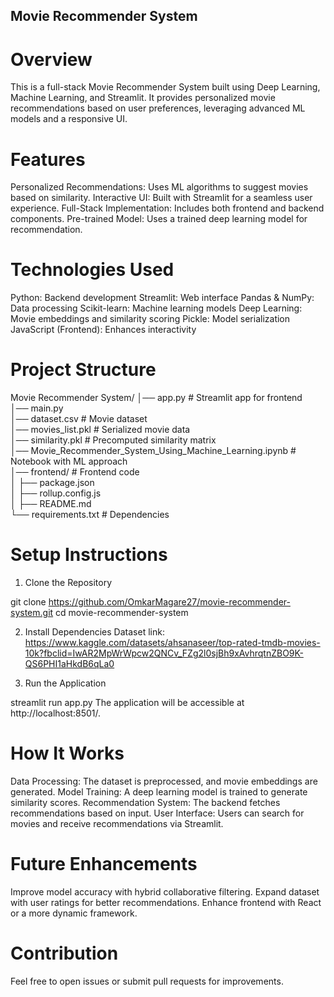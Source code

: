 ## Movie Recommender System
# Overview
This is a full-stack Movie Recommender System built using Deep Learning, Machine Learning, and Streamlit. It provides personalized movie recommendations based on user preferences, leveraging advanced ML models and a responsive UI.

# Features
Personalized Recommendations: Uses ML algorithms to suggest movies based on similarity.
Interactive UI: Built with Streamlit for a seamless user experience.
Full-Stack Implementation: Includes both frontend and backend components.
Pre-trained Model: Uses a trained deep learning model for recommendation.

# Technologies Used
Python: Backend development
Streamlit: Web interface
Pandas & NumPy: Data processing
Scikit-learn: Machine learning models
Deep Learning: Movie embeddings and similarity scoring
Pickle: Model serialization
JavaScript (Frontend): Enhances interactivity

# Project Structure

Movie Recommender System/
│── app.py                   # Streamlit app for frontend  
│── main.py                   
│── dataset.csv               # Movie dataset  
│── movies_list.pkl           # Serialized movie data  
│── similarity.pkl            # Precomputed similarity matrix  
│── Movie_Recommender_System_Using_Machine_Learning.ipynb  # Notebook with ML approach  
│── frontend/                 # Frontend code  
│   ├── package.json          
│   ├── rollup.config.js      
│   ├── README.md             
└── requirements.txt          # Dependencies  

# Setup Instructions
1. Clone the Repository

git clone https://github.com/OmkarMagare27/movie-recommender-system.git
cd movie-recommender-system

2. Install Dependencies
Dataset link: https://www.kaggle.com/datasets/ahsanaseer/top-rated-tmdb-movies-10k?fbclid=IwAR2MpWrWpcw2QNCv_FZg2l0sjBh9xAvhrqtnZBO9K-QS6PHI1aHkdB6qLa0

3. Run the Application

streamlit run app.py
The application will be accessible at http://localhost:8501/.

# How It Works
Data Processing: The dataset is preprocessed, and movie embeddings are generated.
Model Training: A deep learning model is trained to generate similarity scores.
Recommendation System: The backend fetches recommendations based on input.
User Interface: Users can search for movies and receive recommendations via Streamlit.

# Future Enhancements
Improve model accuracy with hybrid collaborative filtering.
Expand dataset with user ratings for better recommendations.
Enhance frontend with React or a more dynamic framework.

# Contribution
Feel free to open issues or submit pull requests for improvements.
